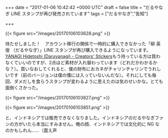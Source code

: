 
+++
date = "2017-01-06 10:42:42 +0000 UTC"
draft = false
title = "だるやなぎ LINE スタンプが再び発売されています"
tags = ["だるやなぎ","告知"]

+++


{{< figure src="/images/20170106103628.png"  >}}

待たせしました！　アカウント移行の関係で一時的に購入できなかった「柳 英俊 （だるやなぎ）」LINE スタンプが再び購入できるようになっています。[YANAGI Hidetoshi  (Daruyanagi) - Creators&#39; Stickers](https://store.line.me/stickershop/product/1366689)もう持っている方は買わなくていいのですが、2点ほど素材が入れ替わっています（どれだかわかるかな？）。買いなおしてくれると、僕の財布におカネがチャリンチャリンでうれしいです（前のバージョンは僕の懐には入っていないんだな）。それにしても毎回、ダメだしを食らうスタンプが変わるように思えたのは気のせいかな。とても面倒くさかった。

{{< figure src="/images/20170106103827.png"  >}}

{{< figure src="/images/20170106103851.png"  >}}

と、インドネシアでは販売できなくなりました。インドネシアのだるやなぎファンの方がいたら本当にすみません。俺の顔、インドネシアでは文化的に NG なのかもしれん……（震え声


